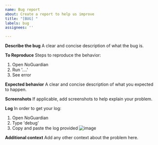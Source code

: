 ```yaml
---
name: Bug report
about: Create a report to help us improve
title: "[BUG] "
labels: bug
assignees: ''

---
```


**Describe the bug**
A clear and concise description of what the bug is.

**To Reproduce**
Steps to reproduce the behavior:
1. Open NoGuardian
2. Run '....'
4. See error

**Expected behavior**
A clear and concise description of what you expected to happen.

**Screenshots**
If applicable, add screenshots to help explain your problem.

**Log**
In order to get your log:
1. Open NoGuardian
2. Type 'debug'
3. Copy and paste the log provided
![image](https://cdn.backslashg.com/r/explorer_EMdptjnzqs.png)

**Additional context**
Add any other context about the problem here.
